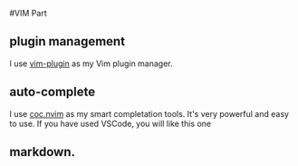 #VIM Part
## plugin management
I use [vim-plugin](https://github.com/junegunn/vim-plug) as my Vim plugin manager.
## auto-complete
I use [coc.nvim](https://github.com/neoclide/coc.nvim) as my smart completation tools. It's very powerful and easy to use. If you have used VSCode, you will like this one

## markdown.


